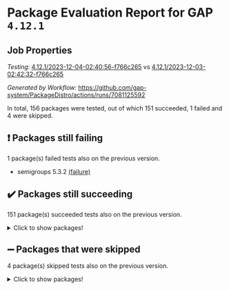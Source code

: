 # Package Evaluation Report for GAP `4.12.1`

## Job Properties

*Testing:* [4.12.1/2023-12-04-02:40:56-f766c265](https://github.com/gap-system/PackageDistro/blob/data/reports/4.12.1/2023-12-04-02:40:56-f766c265) vs [4.12.1/2023-12-03-02:42:32-f766c265](https://github.com/gap-system/PackageDistro/blob/data/reports/4.12.1/2023-12-03-02:42:32-f766c265)

*Generated by Workflow:* https://github.com/gap-system/PackageDistro/actions/runs/7081125592

In total, 156 packages were tested, out of which 151 succeeded, 1 failed and 4 were skipped.

## :exclamation: Packages still failing

1 package(s) failed tests also on the previous version.
- semigroups 5.3.2 [(failure)](https://github.com/gap-system/PackageDistro/actions/runs/7081125592/job/19270265981)

## :heavy_check_mark: Packages still succeeding

151 package(s) succeeded tests also on the previous version.
<details><summary>Click to show packages!</summary>

- 4ti2interface 2023.02-04 [(success)](https://github.com/gap-system/PackageDistro/actions/runs/7081125592/job/19270247059)
- ace 5.6.2 [(success)](https://github.com/gap-system/PackageDistro/actions/runs/7081125592/job/19270247227)
- aclib 1.3.2 [(success)](https://github.com/gap-system/PackageDistro/actions/runs/7081125592/job/19270247396)
- agt 0.3.1 [(success)](https://github.com/gap-system/PackageDistro/actions/runs/7081125592/job/19270247558)
- alnuth 3.2.1 [(success)](https://github.com/gap-system/PackageDistro/actions/runs/7081125592/job/19270247708)
- anupq 3.3.0 [(success)](https://github.com/gap-system/PackageDistro/actions/runs/7081125592/job/19270247878)
- atlasrep 2.1.7 [(success)](https://github.com/gap-system/PackageDistro/actions/runs/7081125592/job/19270248047)
- autodoc 2023.06.19 [(success)](https://github.com/gap-system/PackageDistro/actions/runs/7081125592/job/19270248270)
- automata 1.15 [(success)](https://github.com/gap-system/PackageDistro/actions/runs/7081125592/job/19270249857)
- automgrp 1.3.2 [(success)](https://github.com/gap-system/PackageDistro/actions/runs/7081125592/job/19270250138)
- autpgrp 1.11 [(success)](https://github.com/gap-system/PackageDistro/actions/runs/7081125592/job/19270250403)
- cap 2023.10-07 [(success)](https://github.com/gap-system/PackageDistro/actions/runs/7081125592/job/19270251217)
- caratinterface 2.3.5 [(success)](https://github.com/gap-system/PackageDistro/actions/runs/7081125592/job/19270252139)
- cddinterface 2022.11.01 [(success)](https://github.com/gap-system/PackageDistro/actions/runs/7081125592/job/19270252320)
- circle 1.6.6 [(success)](https://github.com/gap-system/PackageDistro/actions/runs/7081125592/job/19270252437)
- classicpres 1.22 [(success)](https://github.com/gap-system/PackageDistro/actions/runs/7081125592/job/19270252566)
- cohomolo 1.6.11 [(success)](https://github.com/gap-system/PackageDistro/actions/runs/7081125592/job/19270252673)
- congruence 1.2.5 [(success)](https://github.com/gap-system/PackageDistro/actions/runs/7081125592/job/19270252801)
- corelg 1.56 [(success)](https://github.com/gap-system/PackageDistro/actions/runs/7081125592/job/19270252909)
- crime 1.6 [(success)](https://github.com/gap-system/PackageDistro/actions/runs/7081125592/job/19270253057)
- crisp 1.4.6 [(success)](https://github.com/gap-system/PackageDistro/actions/runs/7081125592/job/19270253172)
- crypting 0.10.4 [(success)](https://github.com/gap-system/PackageDistro/actions/runs/7081125592/job/19270253268)
- cryst 4.1.26 [(success)](https://github.com/gap-system/PackageDistro/actions/runs/7081125592/job/19270253385)
- crystcat 1.1.10 [(success)](https://github.com/gap-system/PackageDistro/actions/runs/7081125592/job/19270253472)
- ctbllib 1.3.6 [(success)](https://github.com/gap-system/PackageDistro/actions/runs/7081125592/job/19270253584)
- cubefree 1.19 [(success)](https://github.com/gap-system/PackageDistro/actions/runs/7081125592/job/19270253704)
- curlinterface 2.3.2 [(success)](https://github.com/gap-system/PackageDistro/actions/runs/7081125592/job/19270253847)
- cvec 2.8.1 [(success)](https://github.com/gap-system/PackageDistro/actions/runs/7081125592/job/19270253963)
- datastructures 0.3.0 [(success)](https://github.com/gap-system/PackageDistro/actions/runs/7081125592/job/19270254086)
- deepthought 1.0.6 [(success)](https://github.com/gap-system/PackageDistro/actions/runs/7081125592/job/19270254204)
- design 1.8 [(success)](https://github.com/gap-system/PackageDistro/actions/runs/7081125592/job/19270254352)
- difsets 2.3.1 [(success)](https://github.com/gap-system/PackageDistro/actions/runs/7081125592/job/19270254461)
- digraphs 1.6.3 [(success)](https://github.com/gap-system/PackageDistro/actions/runs/7081125592/job/19270254576)
- edim 1.3.7 [(success)](https://github.com/gap-system/PackageDistro/actions/runs/7081125592/job/19270254716)
- example 4.3.4 [(success)](https://github.com/gap-system/PackageDistro/actions/runs/7081125592/job/19270254845)
- examplesforhomalg 2023.10-01 [(success)](https://github.com/gap-system/PackageDistro/actions/runs/7081125592/job/19270254972)
- factint 1.6.3 [(success)](https://github.com/gap-system/PackageDistro/actions/runs/7081125592/job/19270255121)
- ferret 1.0.9 [(success)](https://github.com/gap-system/PackageDistro/actions/runs/7081125592/job/19270255269)
- fga 1.5.0 [(success)](https://github.com/gap-system/PackageDistro/actions/runs/7081125592/job/19270255422)
- fining 1.5.6 [(success)](https://github.com/gap-system/PackageDistro/actions/runs/7081125592/job/19270255570)
- float 1.0.3 [(success)](https://github.com/gap-system/PackageDistro/actions/runs/7081125592/job/19270255723)
- format 1.4.3 [(success)](https://github.com/gap-system/PackageDistro/actions/runs/7081125592/job/19270255874)
- forms 1.2.9 [(success)](https://github.com/gap-system/PackageDistro/actions/runs/7081125592/job/19270256023)
- fplsa 1.2.6 [(success)](https://github.com/gap-system/PackageDistro/actions/runs/7081125592/job/19270256188)
- fr 2.4.12 [(success)](https://github.com/gap-system/PackageDistro/actions/runs/7081125592/job/19270256334)
- francy 2.0.3 [(success)](https://github.com/gap-system/PackageDistro/actions/runs/7081125592/job/19270256482)
- fwtree 1.3 [(success)](https://github.com/gap-system/PackageDistro/actions/runs/7081125592/job/19270256647)
- gapdoc 1.6.6 [(success)](https://github.com/gap-system/PackageDistro/actions/runs/7081125592/job/19270256772)
- gauss 2023.02-04 [(success)](https://github.com/gap-system/PackageDistro/actions/runs/7081125592/job/19270256914)
- gaussforhomalg 2023.10-01 [(success)](https://github.com/gap-system/PackageDistro/actions/runs/7081125592/job/19270257039)
- gbnp 1.0.5 [(success)](https://github.com/gap-system/PackageDistro/actions/runs/7081125592/job/19270257175)
- generalizedmorphismsforcap 2023.08-02 [(success)](https://github.com/gap-system/PackageDistro/actions/runs/7081125592/job/19270257293)
- genss 1.6.8 [(success)](https://github.com/gap-system/PackageDistro/actions/runs/7081125592/job/19270257422)
- gradedmodules 2023.09-01 [(success)](https://github.com/gap-system/PackageDistro/actions/runs/7081125592/job/19270257557)
- gradedringforhomalg 2023.08-01 [(success)](https://github.com/gap-system/PackageDistro/actions/runs/7081125592/job/19270257690)
- grape 4.9.0 [(success)](https://github.com/gap-system/PackageDistro/actions/runs/7081125592/job/19270257825)
- groupoids 1.73 [(success)](https://github.com/gap-system/PackageDistro/actions/runs/7081125592/job/19270257973)
- grpconst 2.6.4 [(success)](https://github.com/gap-system/PackageDistro/actions/runs/7081125592/job/19270258107)
- guarana 0.96.3 [(success)](https://github.com/gap-system/PackageDistro/actions/runs/7081125592/job/19270258247)
- guava 3.18 [(success)](https://github.com/gap-system/PackageDistro/actions/runs/7081125592/job/19270258411)
- hap 1.60 [(success)](https://github.com/gap-system/PackageDistro/actions/runs/7081125592/job/19270258566)
- hapcryst 0.1.15 [(success)](https://github.com/gap-system/PackageDistro/actions/runs/7081125592/job/19270258715)
- hecke 1.5.3 [(success)](https://github.com/gap-system/PackageDistro/actions/runs/7081125592/job/19270258880)
- help 3.5 [(success)](https://github.com/gap-system/PackageDistro/actions/runs/7081125592/job/19270259051)
- homalg 2023.10-01 [(success)](https://github.com/gap-system/PackageDistro/actions/runs/7081125592/job/19270259198)
- homalgtocas 2023.08-01 [(success)](https://github.com/gap-system/PackageDistro/actions/runs/7081125592/job/19270259351)
- idrel 2.45 [(success)](https://github.com/gap-system/PackageDistro/actions/runs/7081125592/job/19270259522)
- images 1.3.1 [(success)](https://github.com/gap-system/PackageDistro/actions/runs/7081125592/job/19270259678)
- intpic 0.3.0 [(success)](https://github.com/gap-system/PackageDistro/actions/runs/7081125592/job/19270259794)
- io 4.8.2 [(success)](https://github.com/gap-system/PackageDistro/actions/runs/7081125592/job/19270259949)
- io_forhomalg 2023.02-04 [(success)](https://github.com/gap-system/PackageDistro/actions/runs/7081125592/job/19270260079)
- irredsol 1.4.4 [(success)](https://github.com/gap-system/PackageDistro/actions/runs/7081125592/job/19270260234)
- json 2.1.1 [(success)](https://github.com/gap-system/PackageDistro/actions/runs/7081125592/job/19270260384)
- jupyterkernel 1.5.0 [(success)](https://github.com/gap-system/PackageDistro/actions/runs/7081125592/job/19270260491)
- jupyterviz 1.5.6 [(success)](https://github.com/gap-system/PackageDistro/actions/runs/7081125592/job/19270260638)
- kan 1.36 [(success)](https://github.com/gap-system/PackageDistro/actions/runs/7081125592/job/19270260763)
- kbmag 1.5.11 [(success)](https://github.com/gap-system/PackageDistro/actions/runs/7081125592/job/19270260877)
- laguna 3.9.6 [(success)](https://github.com/gap-system/PackageDistro/actions/runs/7081125592/job/19270260984)
- liealgdb 2.2.1 [(success)](https://github.com/gap-system/PackageDistro/actions/runs/7081125592/job/19270261095)
- liepring 2.8 [(success)](https://github.com/gap-system/PackageDistro/actions/runs/7081125592/job/19270261226)
- liering 2.4.2 [(success)](https://github.com/gap-system/PackageDistro/actions/runs/7081125592/job/19270261356)
- linearalgebraforcap 2023.11-01 [(success)](https://github.com/gap-system/PackageDistro/actions/runs/7081125592/job/19270261486)
- localizeringforhomalg 2023.10-01 [(success)](https://github.com/gap-system/PackageDistro/actions/runs/7081125592/job/19270261600)
- loops 3.4.3 [(success)](https://github.com/gap-system/PackageDistro/actions/runs/7081125592/job/19270261709)
- lpres 1.0.3 [(success)](https://github.com/gap-system/PackageDistro/actions/runs/7081125592/job/19270261829)
- majoranaalgebras 1.5.1 [(success)](https://github.com/gap-system/PackageDistro/actions/runs/7081125592/job/19270261970)
- mapclass 1.4.6 [(success)](https://github.com/gap-system/PackageDistro/actions/runs/7081125592/job/19270262092)
- matgrp 0.70 [(success)](https://github.com/gap-system/PackageDistro/actions/runs/7081125592/job/19270262230)
- matricesforhomalg 2023.11-01 [(success)](https://github.com/gap-system/PackageDistro/actions/runs/7081125592/job/19270262355)
- modisom 2.5.4 [(success)](https://github.com/gap-system/PackageDistro/actions/runs/7081125592/job/19270262497)
- modulepresentationsforcap 2023.10-01 [(success)](https://github.com/gap-system/PackageDistro/actions/runs/7081125592/job/19270262622)
- modules 2023.10-01 [(success)](https://github.com/gap-system/PackageDistro/actions/runs/7081125592/job/19270262739)
- monoidalcategories 2023.11-02 [(success)](https://github.com/gap-system/PackageDistro/actions/runs/7081125592/job/19270262833)
- nconvex 2022.09-01 [(success)](https://github.com/gap-system/PackageDistro/actions/runs/7081125592/job/19270262926)
- nilmat 1.4.2 [(success)](https://github.com/gap-system/PackageDistro/actions/runs/7081125592/job/19270263029)
- nock 1.5 [(success)](https://github.com/gap-system/PackageDistro/actions/runs/7081125592/job/19270263133)
- normalizinterface 1.3.6 [(success)](https://github.com/gap-system/PackageDistro/actions/runs/7081125592/job/19270263227)
- nq 2.5.10 [(success)](https://github.com/gap-system/PackageDistro/actions/runs/7081125592/job/19270263326)
- numericalsgps 1.3.1 [(success)](https://github.com/gap-system/PackageDistro/actions/runs/7081125592/job/19270263418)
- openmath 11.5.3 [(success)](https://github.com/gap-system/PackageDistro/actions/runs/7081125592/job/19270263538)
- orb 4.9.0 [(success)](https://github.com/gap-system/PackageDistro/actions/runs/7081125592/job/19270263660)
- packagemanager 1.4.1 [(success)](https://github.com/gap-system/PackageDistro/actions/runs/7081125592/job/19270263781)
- patternclass 2.4.3 [(success)](https://github.com/gap-system/PackageDistro/actions/runs/7081125592/job/19270263884)
- permut 2.0.4 [(success)](https://github.com/gap-system/PackageDistro/actions/runs/7081125592/job/19270264009)
- polenta 1.3.10 [(success)](https://github.com/gap-system/PackageDistro/actions/runs/7081125592/job/19270264130)
- polymaking 0.8.7 [(success)](https://github.com/gap-system/PackageDistro/actions/runs/7081125592/job/19270264262)
- primgrp 3.4.4 [(success)](https://github.com/gap-system/PackageDistro/actions/runs/7081125592/job/19270264398)
- profiling 2.5.4 [(success)](https://github.com/gap-system/PackageDistro/actions/runs/7081125592/job/19270264523)
- qpa 1.34 [(success)](https://github.com/gap-system/PackageDistro/actions/runs/7081125592/job/19270264630)
- quagroup 1.8.3 [(success)](https://github.com/gap-system/PackageDistro/actions/runs/7081125592/job/19270264761)
- radiroot 2.9 [(success)](https://github.com/gap-system/PackageDistro/actions/runs/7081125592/job/19270264907)
- rcwa 4.7.1 [(success)](https://github.com/gap-system/PackageDistro/actions/runs/7081125592/job/19270265014)
- rds 1.8 [(success)](https://github.com/gap-system/PackageDistro/actions/runs/7081125592/job/19270265130)
- recog 1.4.2 [(success)](https://github.com/gap-system/PackageDistro/actions/runs/7081125592/job/19270265234)
- repndecomp 1.3.0 [(success)](https://github.com/gap-system/PackageDistro/actions/runs/7081125592/job/19270265357)
- repsn 3.1.1 [(success)](https://github.com/gap-system/PackageDistro/actions/runs/7081125592/job/19270265473)
- resclasses 4.7.3 [(success)](https://github.com/gap-system/PackageDistro/actions/runs/7081125592/job/19270265567)
- ringsforhomalg 2023.11-02 [(success)](https://github.com/gap-system/PackageDistro/actions/runs/7081125592/job/19270265655)
- sco 2023.08-01 [(success)](https://github.com/gap-system/PackageDistro/actions/runs/7081125592/job/19270265761)
- scscp 2.4.1 [(success)](https://github.com/gap-system/PackageDistro/actions/runs/7081125592/job/19270265869)
- sglppow 2.3 [(success)](https://github.com/gap-system/PackageDistro/actions/runs/7081125592/job/19270266073)
- sgpviz 0.999.5 [(success)](https://github.com/gap-system/PackageDistro/actions/runs/7081125592/job/19270266182)
- simpcomp 2.1.14 [(success)](https://github.com/gap-system/PackageDistro/actions/runs/7081125592/job/19270266312)
- singular 2023.02.09 [(success)](https://github.com/gap-system/PackageDistro/actions/runs/7081125592/job/19270266422)
- sl2reps 1.1 [(success)](https://github.com/gap-system/PackageDistro/actions/runs/7081125592/job/19270266527)
- sla 1.5.3 [(success)](https://github.com/gap-system/PackageDistro/actions/runs/7081125592/job/19270266635)
- smallgrp 1.5.3 [(success)](https://github.com/gap-system/PackageDistro/actions/runs/7081125592/job/19270266727)
- smallsemi 0.6.13 [(success)](https://github.com/gap-system/PackageDistro/actions/runs/7081125592/job/19270266858)
- sonata 2.9.6 [(success)](https://github.com/gap-system/PackageDistro/actions/runs/7081125592/job/19270267085)
- sophus 1.27 [(success)](https://github.com/gap-system/PackageDistro/actions/runs/7081125592/job/19270267269)
- sotgrps 1.2 [(success)](https://github.com/gap-system/PackageDistro/actions/runs/7081125592/job/19270267360)
- spinsym 1.5.2 [(success)](https://github.com/gap-system/PackageDistro/actions/runs/7081125592/job/19270267474)
- standardff 1.0 [(success)](https://github.com/gap-system/PackageDistro/actions/runs/7081125592/job/19270267573)
- symbcompcc 1.3.2 [(success)](https://github.com/gap-system/PackageDistro/actions/runs/7081125592/job/19270267676)
- thelma 1.3 [(success)](https://github.com/gap-system/PackageDistro/actions/runs/7081125592/job/19270267810)
- tomlib 1.2.9 [(success)](https://github.com/gap-system/PackageDistro/actions/runs/7081125592/job/19270267958)
- toolsforhomalg 2023.10-01 [(success)](https://github.com/gap-system/PackageDistro/actions/runs/7081125592/job/19270268108)
- toric 1.9.5 [(success)](https://github.com/gap-system/PackageDistro/actions/runs/7081125592/job/19270268245)
- toricvarieties 2022.07.13 [(success)](https://github.com/gap-system/PackageDistro/actions/runs/7081125592/job/19270268368)
- transgrp 3.6.4 [(success)](https://github.com/gap-system/PackageDistro/actions/runs/7081125592/job/19270268513)
- ugaly 4.1.3 [(success)](https://github.com/gap-system/PackageDistro/actions/runs/7081125592/job/19270268641)
- unipot 1.5 [(success)](https://github.com/gap-system/PackageDistro/actions/runs/7081125592/job/19270268778)
- unitlib 4.2.0 [(success)](https://github.com/gap-system/PackageDistro/actions/runs/7081125592/job/19270268899)
- utils 0.84 [(success)](https://github.com/gap-system/PackageDistro/actions/runs/7081125592/job/19270269032)
- uuid 0.7 [(success)](https://github.com/gap-system/PackageDistro/actions/runs/7081125592/job/19270269145)
- walrus 0.9991 [(success)](https://github.com/gap-system/PackageDistro/actions/runs/7081125592/job/19270269262)
- wedderga 4.10.4 [(success)](https://github.com/gap-system/PackageDistro/actions/runs/7081125592/job/19270269389)
- xmod 2.91 [(success)](https://github.com/gap-system/PackageDistro/actions/runs/7081125592/job/19270269525)
- xmodalg 1.23 [(success)](https://github.com/gap-system/PackageDistro/actions/runs/7081125592/job/19270269669)
- yangbaxter 0.10.3 [(success)](https://github.com/gap-system/PackageDistro/actions/runs/7081125592/job/19270269803)
- zeromqinterface 0.14 [(success)](https://github.com/gap-system/PackageDistro/actions/runs/7081125592/job/19270269962)
</details>

## :heavy_minus_sign: Packages that were skipped

4 package(s) skipped tests also on the previous version.
<details><summary>Click to show packages!</summary>

- browse 1.8.21 [(skipped)](https://github.com/gap-system/PackageDistro/actions/runs/7081125592/job/19269948965)
- itc 1.5.1 [(skipped)](https://github.com/gap-system/PackageDistro/actions/runs/7081125592/job/19269948965)
- polycyclic 2.16 [(skipped)](https://github.com/gap-system/PackageDistro/actions/runs/7081125592/job/19269948965)
- xgap 4.31 [(skipped)](https://github.com/gap-system/PackageDistro/actions/runs/7081125592/job/19269948965)
</details>

